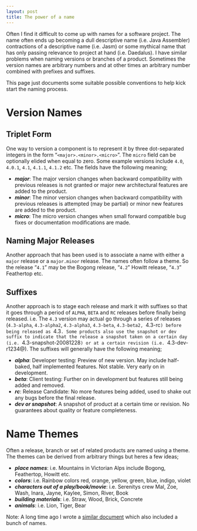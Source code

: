 ```yaml
--- 
layout: post
title: The power of a name
---
```

Often I find it difficult to come up with names for a software project. The name often ends up becoming a dull descriptive name (i.e. Java Assembler) contractions of a descriptive name (i.e. Jasm) or some mythical name that has only passing relevance to project at hand (i.e. Daedalus). I have similar problems when naming versions or branches of a product. Sometimes the version names are arbitrary numbers and at other times an arbitrary number combined with prefixes and suffixes.

This page just documents some suitable possible conventions to help kick start the naming process.

Version Names
=============

Triplet Form
------------

One way to version a component is to represent it by three dot-separated integers in the form “`<major>.<minor>.<micro>`”. The `micro` field can be optionally elided when equal to zero. Some example versions include `4.0`, `4.0.1`, `4.1`, `4.1.1`, `4.1.2` etc. The fields have the following meaning;

-   ***major***: The major version changes when backward compatibility with previous releases is not granted or major new architectural features are added to the product.
-   ***minor***: The minor version changes when backward compatibility with previous releases is attempted (may be partial) or minor new features are added to the product.
-   ***micro***: The micro version changes when small forward compatible bug fixes or documentation modifications are made.

Naming Major Releases
---------------------

Another approach that has been used is to associate a name with either a `major` release or a `major.minor` release. The names often follow a theme. So the release “`4.1`” may be the Bogong release, “`4.2`” Howitt release, “`4.3`” Feathertop etc.

Suffixes
--------

Another approach is to stage each release and mark it with suffixes so that it goes through a period of `ALPHA`, `BETA` and `RC` releases before finally being released. i.e. The `4.3` version may actual go through a series of releases (`4.3-alpha`, `4.3-alpha2`, `4.3-alpha3`, `4.3-beta`, `4.3-beta2, `4.3-rc`) before being released as `4.3`. Some products also use the snapshot or dev suffix to indicate that the release a snapshot taken on a certain day (i.e. `4.3-snapshot-20081228`) or at a certain revision (i.e. `4.3-dev-r1234@). The suffixes will generally have the following meaning;

-   ***alpha***: Developer testing: Preview of new version. May include half-baked, half implemented features. Not stable. Very early on in development.
-   ***beta***: Client testing: Further on in development but features still being added and removed.
-   ***rc***: Release Candidate: No more features being added, used to shake out any bugs before the final release.
-   ***dev or snapshot***: A snapshot of product at a certain time or revision. No guarantees about quality or feature completeness.

Name Themes
===========

Often a release, branch or set of related products are named using a theme. The themes can be derived from arbitrary things but heres a few ideas;

-   ***place names***: i.e. Mountains in Victorian Alps include Bogong, Feathertop, Howitt etc.
-   ***colors***: i.e. Rainbow colors red, orange, yellow, green, blue, indigo, violet
-   ***characters out of a play/book/movie***: i.e. Serenitys crew Mal, Zoe, Wash, Inara, Jayne, Kaylee, Simon, River, Book
-   ***building materials***: i.e. Straw, Wood, Brick, Concrete
-   ***animals***: i.e. Lion, Tiger, Bear

Note: A long time ago I wrote a [similar document](/code/2005/11/07/names.html) which also included a bunch of names.
